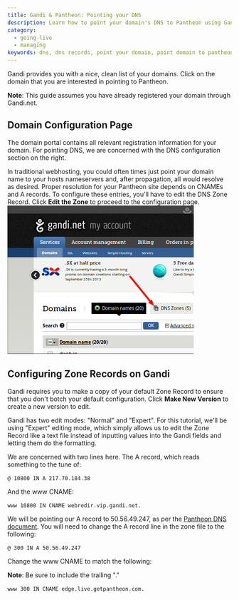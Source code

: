 ```yaml
---
title: Gandi & Pantheon: Pointing your DNS
description: Learn how to point your domain's DNS to Pantheon using Gandi.
category:
  - going-live
  - managing
keywords: dns, dns records, point your domain, point domain to pantheon, pointing your domain to your pantheon site, dns host, dns configuration, add domain to a site, gandi, point gandi domain to pantheon, redirect gandi domain to pantheon, gandi domain dns
---
```

Gandi provides you with a nice, clean list of your domains. Click on the domain that you are interested in pointing to Pantheon.

<div class="alert alert-info" role="alert">
<strong>Note</strong>: This guide assumes you have already registered your domain through Gandi.net.</div>

## Domain Configuration Page

The domain portal contains all relevant registration information for your domain. For pointing DNS, we are concerned with the DNS configuration section on the right.

In traditional webhosting, you could often times just point your domain name to your hosts nameservers and, after propagation, all would resolve as desired. Proper resolution for your Pantheon site depends on CNAMEs and A records. To configure these entries, you'll have to edit the DNS Zone Record. Click **Edit the Zone** to proceed to the configuration page.<br />
 ![Gandi DNS Zones](/source/docs/assets/images/desk_images/198816.png)​
## Configuring Zone Records on Gandi

Gandi requires you to make a copy of your default Zone Record to ensure that you don't botch your default configuration. Click **Make New Version** to create a new version to edit.

Gandi has two edit modes: "Normal" and "Expert". For this tutorial, we'll be using "Expert" editing mode, which simply allows us to edit the Zone Record like a text file instead of inputting values into the Gandi fields and letting them do the formatting.

We are concerned with two lines here. The A record, which reads something to the tune of:

    @ 10800 IN A 217.70.184.38


And the www CNAME:


    www 10800 IN CNAME webredir.vip.gandi.net.


We will be pointing our A record to 50.56.49.247, as per the [Pantheon DNS document](/docs/articles/going-live#get-dns-record-and-update-your-dns). You will need to change the A record line in the zone file to the following:

    @ 300 IN A 50.56.49.247


Change the www CNAME to match the following:

<div class="alert alert-warning" role="alert">
<strong>Note</strong>: Be sure to include the trailing "."</div>

    www 300 IN CNAME edge.live.getpantheon.com.
